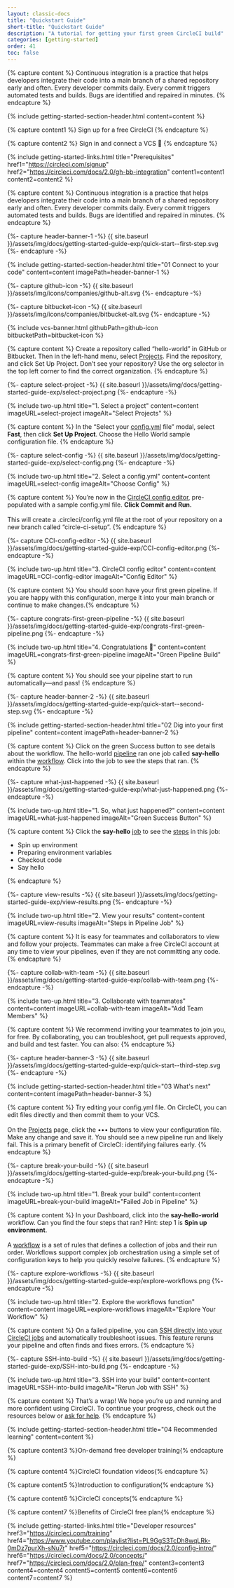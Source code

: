 ```yaml
---
layout: classic-docs
title: "Quickstart Guide"
short-title: "Quickstart Guide"
description: "A tutorial for getting your first green CircleCI build"
categories: [getting-started]
order: 41
toc: false
---
```


{% capture content %}
Continuous integration is a practice that helps developers integrate their code into a main branch of a shared repository early and often. Every developer commits daily. Every commit triggers automated tests and builds. Bugs are identified and repaired in minutes.
{% endcapture %}

{% include getting-started-section-header.html content=content %}


{% capture content1 %}
Sign up for a free CircleCI 
{% endcapture %}

{% capture content2 %}
Sign in and connect a VCS 👋
{% endcapture %}

{% include getting-started-links.html title="Prerequisites" href1="https://circleci.com/signup" href2="https://circleci.com/docs/2.0/gh-bb-integration"  content1=content1 content2=content2 %}

{% capture content %}
Continuous integration is a practice that helps developers integrate their code into a main branch of a shared repository early and often. Every developer commits daily. Every commit triggers automated tests and builds. Bugs are identified and repaired in minutes.
{% endcapture %}

{%- capture header-banner-1 -%}
{{ site.baseurl }}/assets/img/docs/getting-started-guide-exp/quick-start--first-step.svg
{%- endcapture -%}

{% include getting-started-section-header.html title="01 Connect to your code" content=content imagePath=header-banner-1 %}

{%- capture github-icon -%}
  {{ site.baseurl }}/assets/img/icons/companies/github-alt.svg
{%- endcapture -%}

{%- capture bitbucket-icon -%}
  {{ site.baseurl }}/assets/img/icons/companies/bitbucket-alt.svg
{%- endcapture -%}

{% include vcs-banner.html githubPath=github-icon bitbucketPath=bitbucket-icon %}

{% capture content %}
Create a repository called “hello-world” in GitHub or Bitbucket. Then in the left-hand menu, select <a  href="https://app.circleci.com/projects">Projects</a>. Find the repository, and click Set Up Project. Don’t see your repository? Use the org selector in the top left corner to find the correct organization.
{% endcapture %}

{%- capture select-project -%}
  {{ site.baseurl }}/assets/img/docs/getting-started-guide-exp/select-project.png
{%- endcapture -%}

{% include two-up.html title="1. Select a project" content=content imageURL=select-project imageAlt="Select Projects" %}

{% capture content %}
In the “Select your <a class="no-external-icon" href="https://circleci.com/docs/2.0/config-start/">config.yml</a> file” modal, select <b>Fast</b>, then click <b>Set Up Project</b>. Choose the Hello World sample configuration file.
{% endcapture %}

{%- capture select-config -%}
  {{ site.baseurl }}/assets/img/docs/getting-started-guide-exp/select-config.png
{%- endcapture -%}

{% include two-up.html title="2. Select a config.yml" content=content imageURL=select-config imageAlt="Choose Config" %}


{% capture content %}
You’re now in the <a class="no-external-icon" href="https://circleci.com/docs/2.0/config-editor/#getting-started-with-the-circleci-config-editor">CircleCI config editor</a>, pre-populated with a sample config.yml file. <b>Click Commit and Run.</b> 
<br>
<br>
This will create a .circleci/config.yml file at the root of your repository on a new branch called “circle-ci-setup”.
{% endcapture %}

{%- capture CCI-config-editor -%}
  {{ site.baseurl }}/assets/img/docs/getting-started-guide-exp/CCI-config-editor.png
{%- endcapture -%}

{% include two-up.html title="3. CircleCI config editor" content=content imageURL=CCI-config-editor imageAlt="Config Editor" %}

{% capture content %}
You should soon have your first green pipeline. If you are happy with this configuration, merge it into your main branch or continue to make changes.{% endcapture %}

{%- capture congrats-first-green-pipeline -%}
  {{ site.baseurl }}/assets/img/docs/getting-started-guide-exp/congrats-first-green-pipeline.png
{%- endcapture -%}

{% include two-up.html title="4. Congratulations 🎉" content=content imageURL=congrats-first-green-pipeline imageAlt="Green Pipeline Build" %}

{% capture content %} You should see your pipeline start to run automatically—and pass! {% endcapture %}

{%- capture header-banner-2 -%}
{{ site.baseurl }}/assets/img/docs/getting-started-guide-exp/quick-start--second-step.svg
{%- endcapture -%}

{% include getting-started-section-header.html title="02 Dig into your first pipeline" content=content imagePath=header-banner-2 %}

{% capture content %}
Click on the green Success button to see details about the workflow. The hello-world <a class="no-external-icon" href="https://circleci.com/docs/2.0/concepts/#pipelines">pipeline</a> ran one job called <b>say-hello</b> within the <a class="no-external-icon" href="https://circleci.com/docs/2.0/concepts/#workflows">workflow</a>. Click into the job to see the steps that ran.
{% endcapture %}

{%- capture what-just-happened -%}
  {{ site.baseurl }}/assets/img/docs/getting-started-guide-exp/what-just-happened.png
{%- endcapture -%}

{% include two-up.html title="1. So, what just happened?" content=content imageURL=what-just-happened imageAlt="Green Success Button" %}


{% capture content %}
Click the <b>say-hello</b> <a class="no-external-icon" href="https://circleci.com/docs/2.0/concepts/#jobs">job</a> to see the <a class="no-external-icon" href="https://circleci.com/docs/2.0/concepts/#steps">steps</a> in this job: 
<ul>
<li>Spin up environment</li>
<li>Preparing environment variables</li>
<li>Checkout code</li>
<li>Say hello</li>
</ul>
{% endcapture %}

{%- capture view-results -%}
  {{ site.baseurl }}/assets/img/docs/getting-started-guide-exp/view-results.png
{%- endcapture -%}

{% include two-up.html title="2. View your results" content=content imageURL=view-results imageAlt="Steps in Pipeline Job" %}

{% capture content %}
It is easy for teammates and collaborators to view and follow your projects. Teammates can make a free CircleCI account at any time to view your pipelines, even if they are not committing any code.
{% endcapture %}

{%- capture collab-with-team -%}
  {{ site.baseurl }}/assets/img/docs/getting-started-guide-exp/collab-with-team.png
{%- endcapture -%}

{% include two-up.html title="3. Collaborate with teammates" content=content imageURL=collab-with-team imageAlt="Add Team Members" %}


{% capture content %} We recommend inviting your teammates to join you, for free. By collaborating, you can troubleshoot, get pull requests approved, and build and test faster. You can also: {% endcapture %}

{%- capture header-banner-3 -%}
{{ site.baseurl }}/assets/img/docs/getting-started-guide-exp/quick-start--third-step.svg
{%- endcapture -%}

{% include getting-started-section-header.html title="03 What's next" content=content imagePath=header-banner-3 %}


{% capture content %}
Try editing your config.yml file. On CircleCI, you can edit files directly and then commit them to your VCS. 
<br>
<br>
On the <a  href="https://app.circleci.com/projects/">Projects</a> page, click the ••• buttons to view your configuration file. Make any change and save it. You should see a new pipeline run and likely fail. This is a primary benefit of CircleCI: identifying failures early.
{% endcapture %}

{%- capture break-your-build -%}
  {{ site.baseurl }}/assets/img/docs/getting-started-guide-exp/break-your-build.png
{%- endcapture -%}

{% include two-up.html title="1. Break your build" content=content imageURL=break-your-build imageAlt="Failed Job in Pipeline" %}

{% capture content %}
In your Dashboard, click into the <b>say-hello-world</b> workflow. Can you find the four steps that ran? Hint: step 1 is <b>Spin up environment</b>.
<br>
<br>
A <a class="no-external-icon" href="https://circleci.com/docs/2.0/workflows/">workflow</a> is a set of rules that defines a collection of jobs and their run order. Workflows support complex job orchestration using a simple set of configuration keys to help you quickly resolve failures.
{% endcapture %}

{%- capture explore-workflows -%}
  {{ site.baseurl }}/assets/img/docs/getting-started-guide-exp/explore-workflows.png
{%- endcapture -%}

{% include two-up.html title="2. Explore the workflows function" content=content imageURL=explore-workflows imageAlt="Explore Your Workflow" %}

{% capture content %}
On a failed pipeline, you can <a class="no-external-icon" href="https://circleci.com/docs/2.0/ssh-access-jobs/">SSH directly into your CircleCI jobs</a> and automatically troubleshoot issues. This feature reruns your pipeline and often finds and fixes errors.
{% endcapture %}

{%- capture SSH-into-build -%}
  {{ site.baseurl }}/assets/img/docs/getting-started-guide-exp/SSH-into-build.png
{%- endcapture -%}

{% include two-up.html title="3. SSH into your build" content=content imageURL=SSH-into-build imageAlt="Rerun Job with SSH" %}


{% capture content %} 
That’s a wrap! We hope you’re up and running and more confident using CircleCI. To continue your progress, check out the resources below or <a  class="no-external-icon" href="https://support.circleci.com/hc/en-us/">ask for help</a>.
{% endcapture %}

{% include getting-started-section-header.html title="04 Recommended learning" content=content %}

{% capture content3 %}On-demand free developer training{% endcapture %}

{% capture content4 %}CircleCI foundation videos{% endcapture %}

{% capture content5 %}Introduction to configuration{% endcapture %}

{% capture content6 %}CircleCI concepts{% endcapture %}

{% capture content7 %}Benefits of CircleCI free plan{% endcapture %}

{% include getting-started-links.html title="Developer resources" href3="https://circleci.com/training" href4="https://www.youtube.com/playlist?list=PL9GgS3TcDh8wqLRk-0mDz7purXh-sNu7r" href5="https://circleci.com/docs/2.0/config-intro/" href6="https://circleci.com/docs/2.0/concepts/" href7="https://circleci.com/docs/2.0/plan-free/"  content3=content3 content4=content4 content5=content5 content6=content6 content7=content7 %}
